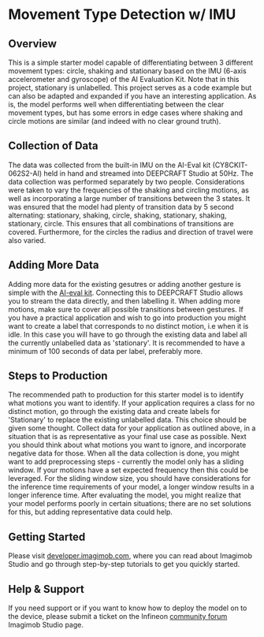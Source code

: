 ﻿# Movement Type Detection w/ IMU

## Overview

This is a simple starter model capable of differentiating between 3 different movement types: circle, shaking and stationary based on the IMU (6-axis accelerometer and gyroscope) of the AI Evaluation Kit. Note that in this project, stationary is unlabelled. This project serves as a code example but can also be adapted and expanded if you have an interesting application. As is, the model performs well when differentiating between the clear movement types, but has some errors in edge cases where shaking and circle motions are similar (and indeed with no clear ground truth).

## Collection of Data
The data was collected from the built-in IMU on the AI-Eval kit (CY8CKIT-062S2-AI) held in hand and streamed into DEEPCRAFT Studio at 50Hz. The data collection was performed separately by two people. Considerations were taken to vary the frequencies of the shaking and circling motions, as well as incorporating a large number of transitions between the 3 states. It was ensured that the model had plenty of transition data by 5 second alternating: stationary, shaking, circle, shaking, stationary, shaking, stationary, circle. This ensures that all combinations of transitions are covered. Furthermore, for the circles the radius and direction of travel were also varied. 

## Adding More Data
Adding more data for the existing gesutres or adding another gesture is simple with the [AI-eval kit](https://www.infineon.com/cms/en/product/evaluation-boards/cy8ckit-062s2-ai/). Connecting this to DEEPCRAFT Studio allows you to stream the data directly, and then labelling it. When adding more motions, make sure to cover all possible transitions between gestures. 
If you have a practical application and wish to go into production you might want to create a label that corresponds to no distinct motion, i.e when it is idle. In this case you will have to go through the existing data and label all the currently unlabelled data as 'stationary'. 
It is recommended to have a minimum of 100 seconds of data per label, preferably more.

## Steps to Production
The recommended path to production for this starter model is to identify what motions you want to identify. If your application requires a class for no distinct motion, go through the existing data and create labels for 'Stationary' to replace the existing unlabelled data. This choice should be given some thought. Collect data for your application as outlined above, in a situation that is as representative as your final use case as possible. Next you should think about what motions you want to ignore, and incorporate negative data for those.
When all the data collection is done, you might want to add preprocessing steps - currently the model only has a sliding window. If your motions have a set expected frequency then this could be leveraged. For the sliding window size, you should have considerations for the inference time requirements of your model, a longer window results in a longer inference time. 
After evaluating the model, you might realize that your model performs poorly in certain situations; there are no set solutions for this, but adding representative data could help.

## Getting Started

Please visit [developer.imagimob.com](https://developer.imagimob.com), where you can read about Imagimob Studio and go through step-by-step tutorials to get you quickly started.

## Help & Support

If you need support or if you want to know how to deploy the model on to the device, please submit a ticket on the Infineon [community forum ](https://community.infineon.com/t5/Imagimob/bd-p/Imagimob/page/1) Imagimob Studio page.